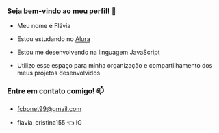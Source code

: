 ### Seja bem-vindo ao meu perfil! 💞

- Meu nome é Flávia
  
- Estou estudando no [Alura](https://www.alura.com.br)
- Estou me desenvolvendo na linguagem JavaScript
- Utilizo esse espaço para minha organização e compartilhamento dos meus projetos desenvolvidos

 ### Entre em contato comigo! 📫

- fcbonet99@gmail.com

- flavia_cristina155 👈 IG
